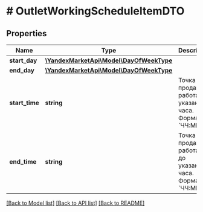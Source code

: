 # # OutletWorkingScheduleItemDTO

## Properties

Name | Type | Description | Notes
------------ | ------------- | ------------- | -------------
**start_day** | [**\YandexMarketApi\Model\DayOfWeekType**](DayOfWeekType.md) |  |
**end_day** | [**\YandexMarketApi\Model\DayOfWeekType**](DayOfWeekType.md) |  |
**start_time** | **string** | Точка продаж работает c указанного часа.  Формат: &#x60;ЧЧ:ММ&#x60;. |
**end_time** | **string** | Точка продаж работает до указанного часа.  Формат: &#x60;ЧЧ:ММ&#x60;. |

[[Back to Model list]](../../README.md#models) [[Back to API list]](../../README.md#endpoints) [[Back to README]](../../README.md)
